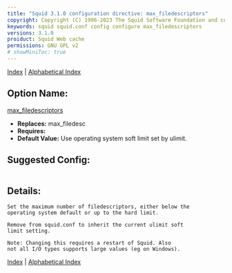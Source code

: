 ```yaml
---
title: "Squid 3.1.0 configuration directive: max_filedescriptors"
copyright: Copyright (C) 1996-2023 The Squid Software Foundation and contributors
keywords: squid squid.conf config configure max_filedescriptors
versions: 3.1.0
proiduct: Squid Web cache
permissions: GNU GPL v2
# showMiniToc: true
---
```

[Index](index#toc_max_filedescriptors) | [Alphabetical Index](index_all#toc_max_filedescriptors)

## Option Name:
[max_filedescriptors](#max_filedescriptors)
 * **Replaces:** max_filedesc
 * **Requires:** 
 * **Default Value:** Use operating system soft limit set by ulimit.


## Suggested Config:
```plaintext

```

## Details:

	Set the maximum number of filedescriptors, either below the
	operating system default or up to the hard limit.

	Remove from squid.conf to inherit the current ulimit soft
	limit setting.

	Note: Changing this requires a restart of Squid. Also
	not all I/O types supports large values (eg on Windows).



[Index](index#toc_max_filedescriptors) | [Alphabetical Index](index_all#toc_max_filedescriptors)

